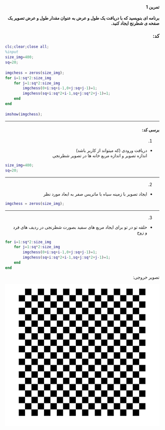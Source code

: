 <div dir="rtl">

#### تمرین 1
#### برنامه ای بنویسید که با دریافت یک طول و عرض به عنوان مقدار طول و عرض تصویر یک صفحه ی شطرنج ایجاد کنید. <br />



### کد:
</div>

```matlab
clc;clear;close all;
%input
size_img=400;
sq=20;  

imgchess = zeros(size_img);
for i=1:sq*2:size_img
    for j=1:sq*2:size_img
        imgchess(0+i:sq+i-1,0+j:sq+j-1)=1;
        imgchess(sq+i:sq*2+i-1,sq+j:sq*2+j-1)=1;
    end
end

imshow(imgchess);
```
---
<div dir="rtl">

#### برسی کد:
1. 
- دریافت ورودی (که میتواند از کاربر باشد)<br />
 اندازه تصویر و اندازه مربع خانه ها در تصویر شطرنجی<br />
</div>

```matlab
size_img=400;
sq=20;  
```
---
<div dir="rtl">

2. 
- ایجاد تصویر با زمینه سیاه با ماتریس صفر به ابعاد مورد نظر<br/>
</div>

```matlab
imgchess = zeros(size_img);
```
---
<div dir="rtl">

3. 
- حلقه تو در تو برای ایجاد مربع های سفید  بصورت شطرنجی در ردیف های فرد و زوج<br />
</div>

```matlab
for i=1:sq*2:size_img
    for j=1:sq*2:size_img
        imgchess(0+i:sq+i-1,0+j:sq+j-1)=1;
        imgchess(sq+i:sq*2+i-1,sq+j:sq*2+j-1)=1;
    end
end
```
<div dir="rtl">
تصویر خروجی:<br />
</div>

![Image of Yaktocat](result.png)